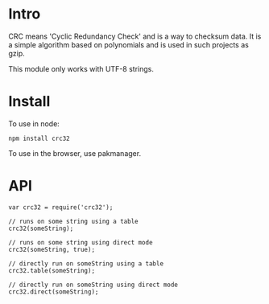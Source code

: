 Intro
=====

CRC means 'Cyclic Redundancy Check' and is a way to checksum data. It is a simple algorithm based on polynomials and is used in such projects as gzip.

This module only works with UTF-8 strings.

Install
=======

To use in node:

`npm install crc32`

To use in the browser, use pakmanager.

API
===

    var crc32 = require('crc32');

	// runs on some string using a table
	crc32(someString);

	// runs on some string using direct mode
	crc32(someString, true);

	// directly run on someString using a table
	crc32.table(someString);

	// directly run on someString using direct mode
	crc32.direct(someString);
